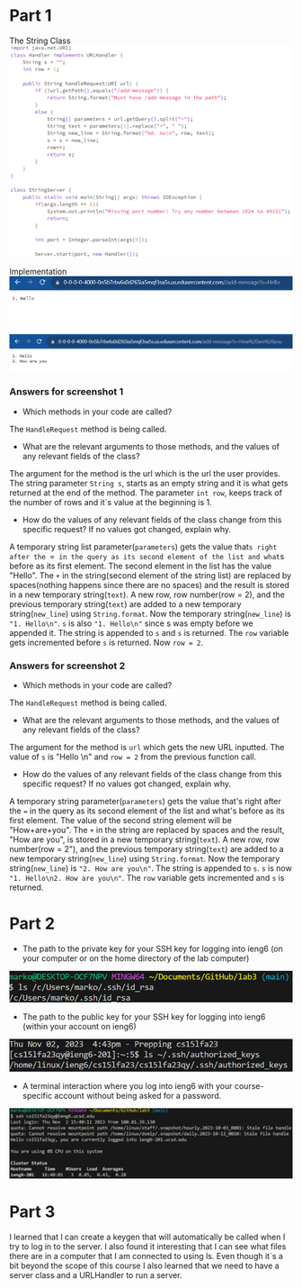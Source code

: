 # Part 1 #

The String Class
![image](StringServer.png)

Implementation
![image](imp1.png)
![image](imp2.png)


### Answers for screenshot 1 ###

* Which methods in your code are called?

The `HandleRequest` method is being called.

* What are the relevant arguments to those methods, and the values of any relevant fields of the class?

The argument for the method is the url which is the url the user provides. The string parameter `String s`, starts as an empty string and it is what gets returned at the end of the method. The parameter `int row`, keeps track of the number of rows and it`s value at the beginning is 1.

* How do the values of any relevant fields of the class change from this specific request? If no values got changed, explain why.

A temporary string list parameter(`parameters`) gets the value that`s right after the `=` in the query as its second element of the list and what`s before as its first element. The second element in the list has the value "Hello". The `+` in the string(second element of the string list) are replaced by spaces(nothing happens since there are no spaces) and the result is stored in a new temporary string(`text`). A new row, row number(row = 2), and the previous temporary string(`text`) are added to a new temporary string(`new_line`) using `String.format`. Now the temporary string(`new_line`) is `"1. Hello\n"`. `s` is also `"1. Hello\n"` since s was empty before we appended it. The string is appended to `s` and `s` is returned. The `row` variable gets incremented before `s` is returned. Now `row = 2`. 



 ### Answers for screenshot 2 ###

* Which methods in your code are called?
  
The `HandleRequest` method is being called.

* What are the relevant arguments to those methods, and the values of any relevant fields of the class?

The argument for the method is `url` which gets the new URL inputted. The value of `s` is "Hello \n" and `row = 2` from the previous function call. 

* How do the values of any relevant fields of the class change from this specific request? If no values got changed, explain why.

A temporary string parameter(`parameters`) gets the value that's right after the `=` in the query as its second element of the list and what's before as its first element. The value of the second string element will be "How+are+you". The `+` in the string are replaced by spaces and the result, "How are you", is stored in a new temporary string(`text`). A new row, row number(row = 2"), and the previous temporary string(`text`) are added to a new temporary string(`new_line`) using `String.format`. Now the temporary string(`new_line`) is `"2. How are you\n"`. The string is appended to `s`. `s` is now `"1. Hello\n2. How are you\n"`. The `row` variable gets incremented and `s` is returned. 



# Part 2 #

* The path to the private key for your SSH key for logging into ieng6 (on your computer or on the home directory of the lab computer)

![image](privatekey.png)
  
* The path to the public key for your SSH key for logging into ieng6 (within your account on ieng6)

![image](publickey.png)
  
* A terminal interaction where you log into ieng6 with your course-specific account without being asked for a password.


![image](nopass.png)



# Part 3 #

I learned that I can create a keygen that will automatically be called when I try to log in to the server. I also found it interesting that I can see what files there are in a computer that I am connected to using ls. Even though it`s a bit beyond the scope of this course I also learned that we need to have a server class and a URLHandler to run a server. 
